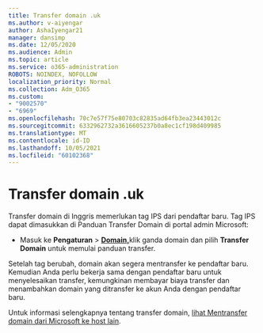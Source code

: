 ```yaml
---
title: Transfer domain .uk
ms.author: v-aiyengar
author: AshaIyengar21
manager: dansimp
ms.date: 12/05/2020
ms.audience: Admin
ms.topic: article
ms.service: o365-administration
ROBOTS: NOINDEX, NOFOLLOW
localization_priority: Normal
ms.collection: Adm_O365
ms.custom:
- "9002570"
- "6969"
ms.openlocfilehash: 70c7e57f75e80703c82835ad64fb3ea23443012c
ms.sourcegitcommit: 6332962732a3616605237b0a8ec1cf198d409985
ms.translationtype: MT
ms.contentlocale: id-ID
ms.lasthandoff: 10/05/2021
ms.locfileid: "60102368"
---
```

# <a name="uk-domain-transfers"></a>Transfer domain .uk

Transfer domain di Inggris memerlukan tag IPS dari pendaftar baru. Tag IPS dapat dimasukkan di Panduan Transfer Domain di portal admin Microsoft:

- Masuk ke **Pengaturan**  >  [**Domain,**](https://admin.microsoft.com/#/Domains)klik ganda domain dan pilih **Transfer Domain** untuk memulai panduan transfer.

Setelah tag berubah, domain akan segera mentransfer ke pendaftar baru. Kemudian Anda perlu bekerja sama dengan pendaftar baru untuk menyelesaikan transfer, kemungkinan membayar biaya transfer dan menambahkan domain yang ditransfer ke akun Anda dengan pendaftar baru.

Untuk informasi selengkapnya tentang transfer domain, [lihat Mentransfer domain dari Microsoft ke host lain](https://docs.microsoft.com/microsoft-365/admin/get-help-with-domains/transfer-a-domain-from-microsoft-to-another-host).
